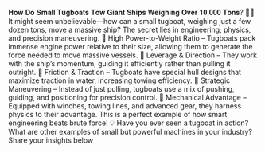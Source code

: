 𝐇𝐨𝐰 𝐃𝐨 𝐒𝐦𝐚𝐥𝐥 𝐓𝐮𝐠𝐛𝐨𝐚𝐭𝐬 𝐓𝐨𝐰 𝐆𝐢𝐚𝐧𝐭 𝐒𝐡𝐢𝐩𝐬 𝐖𝐞𝐢𝐠𝐡𝐢𝐧𝐠 𝐎𝐯𝐞𝐫 𝟏𝟎,𝟎𝟎𝟎 𝐓𝐨𝐧𝐬? 🌊💪
It might seem unbelievable—how can a small tugboat, weighing just a few dozen tons, move a massive ship? The secret lies in engineering, physics, and precision maneuvering.
🔹 High Power-to-Weight Ratio – Tugboats pack immense engine power relative to their size, allowing them to generate the force needed to move massive vessels.
🔹 Leverage & Direction – They work with the ship’s momentum, guiding it efficiently rather than pulling it outright.
🔹 Friction & Traction – Tugboats have special hull designs that maximize traction in water, increasing towing efficiency.
🔹 Strategic Maneuvering – Instead of just pulling, tugboats use a mix of pushing, guiding, and positioning for precision control.
🔹 Mechanical Advantage – Equipped with winches, towing lines, and advanced gear, they harness physics to their advantage.
This is a perfect example of how smart engineering beats brute force! 💡
Have you ever seen a tugboat in action? What are other examples of small but powerful machines in your industry? Share your insights below